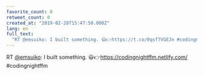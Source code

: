 ```yaml
---
favorite_count: 0
retweet_count: 0
created_at: "2019-02-28T15:47:50.000Z"
lang: en
full_text:
  "RT @emsuiko: I built something. 😃👉https://t.co/0qsf7VGEJn #codingnightffm"
---
```


RT [@emsuiko](https://twitter.com/emsuiko): I built something.
😃👉<https://codingnightffm.netlify.com/> #codingnightffm
